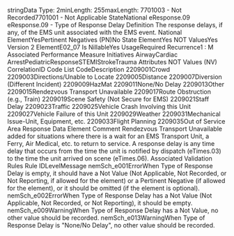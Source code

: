 

stringData Type: 2minLength: 255maxLength: 
7701003 - Not Recorded7701001 - Not Applicable
StateNational
eResponse.09
eResponse.09 - Type of Response Delay
Definition
The response delays, if any, of the EMS unit associated with the EMS event.
National ElementYesPertinent Negatives (PN)No
State ElementYes
NOT ValuesYes
Version 2 ElementE02_07
Is NillableYes
UsageRequired
Recurrence1 : M
Associated Performance Measure Initiatives
AirwayCardiac ArrestPediatricResponseSTEMIStrokeTrauma
Attributes
NOT Values (NV)
CorrelationID
Code List
CodeDescription
2209001Crowd
2209003Directions/Unable to Locate
2209005Distance
2209007Diversion (Different Incident)
2209009HazMat
2209011None/No Delay
2209013Other
2209015Rendezvous Transport Unavailable
2209017Route Obstruction (e.g., Train)
2209019Scene Safety (Not Secure for EMS)
2209021Staff Delay
2209023Traffic
2209025Vehicle Crash Involving this Unit
2209027Vehicle Failure of this Unit
2209029Weather
2209031Mechanical Issue-Unit, Equipment, etc.
2209033Flight Planning
2209035Out of Service Area Response
Data Element Comment
Rendezvous Transport Unavailable added for situations where there is a wait for an EMS Transport Unit, a Ferry, Air Medical,
etc. to return to service. 
A response delay is any time delay that occurs from the time the unit is notified by dispatch (eTimes.03) to the time the unit
arrived on scene (eTimes.06).
Associated Validation Rules
Rule IDLevelMessage
nemSch_e001ErrorWhen Type of Response Delay is empty, it should have a Not Value (Not Applicable, Not
Recorded, or Not Reporting, if allowed for the element) or a Pertinent Negative (if allowed for the
element), or it should be omitted (if the element is optional).
nemSch_e002ErrorWhen Type of Response Delay has a Not Value (Not Applicable, Not Recorded, or Not
Reporting), it should be empty.
nemSch_e009WarningWhen Type of Response Delay has a Not Value, no other value should be recorded.
nemSch_e013WarningWhen Type of Response Delay is "None/No Delay", no other value should be recorded.

